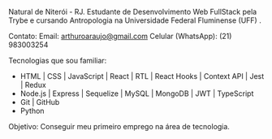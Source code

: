 Natural de Niterói - RJ. Estudante de Desenvolvimento Web FullStack pela Trybe e cursando Antropologia na Universidade Federal Fluminense (UFF) .

Contato:
  Email: arthuroaraujo@gmail.com
  Celular (WhatsApp): (21) 983003254

Tecnologias que sou familiar:
 - HTML | CSS | JavaScript | React | RTL | React Hooks | Context API | Jest | Redux
 - Node.js | Express | Sequelize | MySQL | MongoDB | JWT | TypeScript
 - Git | GitHub
 - Python

Objetivo: Conseguir meu primeiro emprego na área de tecnologia.
